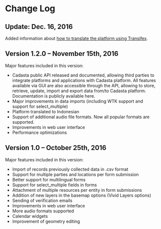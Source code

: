 # Change Log

## Update: Dec. 16, 2016

Added information about [how to translate the platform using Transifex](10-translation.md).


## Version 1.2.0 – November 15th, 2016
  
Major features included in this version:
* Cadasta public API released and documented, allowing third parties to integrate platforms and applications with Cadasta platform. All features available via GUI are also accessible through the API, allowing to store, retrieve, update, import and export data from/to Cadasta platform. Documentation is publicly available here. 
* Major improvements in data imports (including WTK support and support for select_multiple)
* Platform translated to Indonesian 
* Support of additional audio file formats. Now all popular formats are supported. 
* Improvements in web user interface
* Performance optimizations 


## Version 1.0 – October 25th, 2016
 
Major features included in this version:
* Import of records previously collected data in .csv format
* Support for multiple parties and locations per form submission
* Better support for multilingual forms
* Support for select_multiple fields in forms
* Attachment of multiple resources per entity in form submissions
* Addition of new layers in the basemap options (Vivid Layers options)
* Sending of verification emails
* Improvements in web user interface
* More audio formats supported
* Calendar widgets
* Improvement of geometry editing
